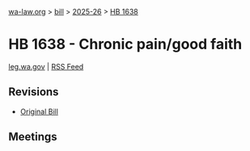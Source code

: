 [wa-law.org](/) > [bill](/bill/) > [2025-26](/bill/2025-26/) > [HB 1638](/bill/2025-26/hb/1638/)

# HB 1638 - Chronic pain/good faith
[leg.wa.gov](https://app.leg.wa.gov/billsummary?BillNumber=1638&Year=2025&Initiative=false) | [RSS Feed](./rss.xml)

## Revisions
* [Original Bill](1/)

## Meetings